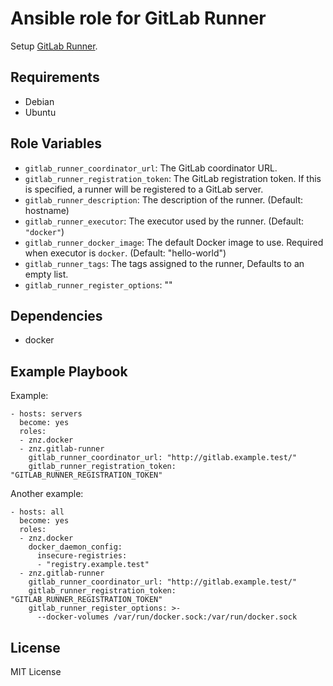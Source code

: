 # Ansible role for GitLab Runner

Setup [GitLab Runner](https://docs.gitlab.com/runner/).

## Requirements

- Debian
- Ubuntu

## Role Variables

- `gitlab_runner_coordinator_url`: The GitLab coordinator URL.
- `gitlab_runner_registration_token`: The GitLab registration token. If this is specified, a runner will be registered to a GitLab server.
- `gitlab_runner_description`: The description of the runner. (Default: hostname)
- `gitlab_runner_executor`: The executor used by the runner. (Default: `"docker"`)
- `gitlab_runner_docker_image`: The default Docker image to use. Required when executor is `docker`. (Default: "hello-world")
- `gitlab_runner_tags`: The tags assigned to the runner, Defaults to an empty list.
- `gitlab_runner_register_options`: ""

## Dependencies

- docker

## Example Playbook

Example:

    - hosts: servers
      become: yes
      roles:
      - znz.docker
      - znz.gitlab-runner
        gitlab_runner_coordinator_url: "http://gitlab.example.test/"
        gitlab_runner_registration_token: "GITLAB_RUNNER_REGISTRATION_TOKEN"

Another example:

    - hosts: all
      become: yes
      roles:
      - znz.docker
        docker_daemon_config:
          insecure-registries:
          - "registry.example.test"
      - znz.gitlab-runner
        gitlab_runner_coordinator_url: "http://gitlab.example.test/"
        gitlab_runner_registration_token: "GITLAB_RUNNER_REGISTRATION_TOKEN"
        gitlab_runner_register_options: >-
          --docker-volumes /var/run/docker.sock:/var/run/docker.sock

## License

MIT License
